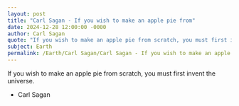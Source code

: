 ```yaml
---
layout: post
title: "Carl Sagan - If you wish to make an apple pie from"
date: 2024-12-28 12:00:00 -0000
author: Carl Sagan
quote: "If you wish to make an apple pie from scratch, you must first invent the universe."
subject: Earth
permalink: /Earth/Carl Sagan/Carl Sagan - If you wish to make an apple pie from
---
```


If you wish to make an apple pie from scratch, you must first invent the universe.

- Carl Sagan
